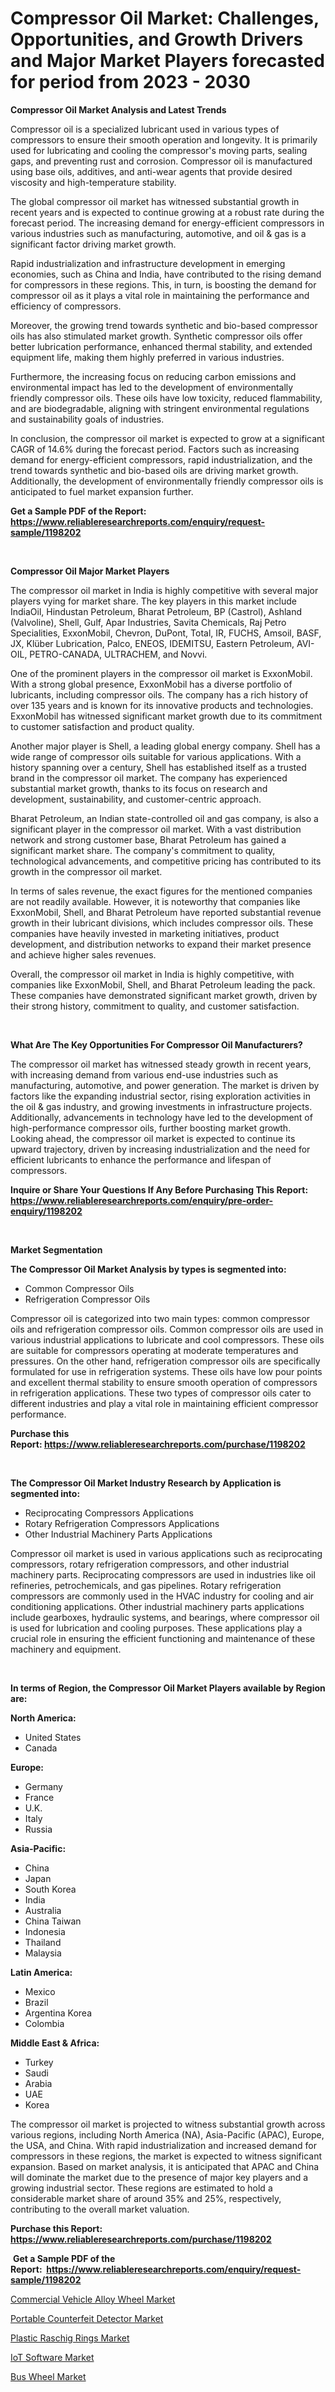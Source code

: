 <p><h1>Compressor Oil Market: Challenges, Opportunities, and Growth Drivers and Major Market Players forecasted for period from 2023 - 2030</h1></p><p><strong>Compressor Oil Market Analysis and Latest Trends</strong></p>
<p><p>Compressor oil is a specialized lubricant used in various types of compressors to ensure their smooth operation and longevity. It is primarily used for lubricating and cooling the compressor's moving parts, sealing gaps, and preventing rust and corrosion. Compressor oil is manufactured using base oils, additives, and anti-wear agents that provide desired viscosity and high-temperature stability.</p><p>The global compressor oil market has witnessed substantial growth in recent years and is expected to continue growing at a robust rate during the forecast period. The increasing demand for energy-efficient compressors in various industries such as manufacturing, automotive, and oil & gas is a significant factor driving market growth.</p><p>Rapid industrialization and infrastructure development in emerging economies, such as China and India, have contributed to the rising demand for compressors in these regions. This, in turn, is boosting the demand for compressor oil as it plays a vital role in maintaining the performance and efficiency of compressors.</p><p>Moreover, the growing trend towards synthetic and bio-based compressor oils has also stimulated market growth. Synthetic compressor oils offer better lubrication performance, enhanced thermal stability, and extended equipment life, making them highly preferred in various industries.</p><p>Furthermore, the increasing focus on reducing carbon emissions and environmental impact has led to the development of environmentally friendly compressor oils. These oils have low toxicity, reduced flammability, and are biodegradable, aligning with stringent environmental regulations and sustainability goals of industries.</p><p>In conclusion, the compressor oil market is expected to grow at a significant CAGR of 14.6% during the forecast period. Factors such as increasing demand for energy-efficient compressors, rapid industrialization, and the trend towards synthetic and bio-based oils are driving market growth. Additionally, the development of environmentally friendly compressor oils is anticipated to fuel market expansion further.</p></p>
<p><strong>Get a Sample PDF of the Report:&nbsp; <a href="https://www.reliableresearchreports.com/enquiry/request-sample/1198202">https://www.reliableresearchreports.com/enquiry/request-sample/1198202</a></strong></p>
<p>&nbsp;</p>
<p><strong>Compressor Oil Major Market Players</strong></p>
<p><p>The compressor oil market in India is highly competitive with several major players vying for market share. The key players in this market include IndiaOil, Hindustan Petroleum, Bharat Petroleum, BP (Castrol), Ashland (Valvoline), Shell, Gulf, Apar Industries, Savita Chemicals, Raj Petro Specialities, ExxonMobil, Chevron, DuPont, Total, IR, FUCHS, Amsoil, BASF, JX, Klüber Lubrication, Palco, ENEOS, IDEMITSU, Eastern Petroleum, AVI-OIL, PETRO-CANADA, ULTRACHEM, and Novvi.</p><p>One of the prominent players in the compressor oil market is ExxonMobil. With a strong global presence, ExxonMobil has a diverse portfolio of lubricants, including compressor oils. The company has a rich history of over 135 years and is known for its innovative products and technologies. ExxonMobil has witnessed significant market growth due to its commitment to customer satisfaction and product quality.</p><p>Another major player is Shell, a leading global energy company. Shell has a wide range of compressor oils suitable for various applications. With a history spanning over a century, Shell has established itself as a trusted brand in the compressor oil market. The company has experienced substantial market growth, thanks to its focus on research and development, sustainability, and customer-centric approach.</p><p>Bharat Petroleum, an Indian state-controlled oil and gas company, is also a significant player in the compressor oil market. With a vast distribution network and strong customer base, Bharat Petroleum has gained a significant market share. The company's commitment to quality, technological advancements, and competitive pricing has contributed to its growth in the compressor oil market.</p><p>In terms of sales revenue, the exact figures for the mentioned companies are not readily available. However, it is noteworthy that companies like ExxonMobil, Shell, and Bharat Petroleum have reported substantial revenue growth in their lubricant divisions, which includes compressor oils. These companies have heavily invested in marketing initiatives, product development, and distribution networks to expand their market presence and achieve higher sales revenues.</p><p>Overall, the compressor oil market in India is highly competitive, with companies like ExxonMobil, Shell, and Bharat Petroleum leading the pack. These companies have demonstrated significant market growth, driven by their strong history, commitment to quality, and customer satisfaction.</p></p>
<p>&nbsp;</p>
<p><strong>What Are The Key Opportunities For Compressor Oil Manufacturers?</strong></p>
<p><p>The compressor oil market has witnessed steady growth in recent years, with increasing demand from various end-use industries such as manufacturing, automotive, and power generation. The market is driven by factors like the expanding industrial sector, rising exploration activities in the oil & gas industry, and growing investments in infrastructure projects. Additionally, advancements in technology have led to the development of high-performance compressor oils, further boosting market growth. Looking ahead, the compressor oil market is expected to continue its upward trajectory, driven by increasing industrialization and the need for efficient lubricants to enhance the performance and lifespan of compressors.</p></p>
<p><strong>Inquire or Share Your Questions If Any Before Purchasing This Report: <a href="https://www.reliableresearchreports.com/enquiry/pre-order-enquiry/1198202">https://www.reliableresearchreports.com/enquiry/pre-order-enquiry/1198202</a></strong></p>
<p>&nbsp;</p>
<p><strong>Market Segmentation</strong></p>
<p><strong>The Compressor Oil Market Analysis by types is segmented into:</strong></p>
<p><ul><li>Common Compressor Oils</li><li>Refrigeration Compressor Oils</li></ul></p>
<p><p>Compressor oil is categorized into two main types: common compressor oils and refrigeration compressor oils. Common compressor oils are used in various industrial applications to lubricate and cool compressors. These oils are suitable for compressors operating at moderate temperatures and pressures. On the other hand, refrigeration compressor oils are specifically formulated for use in refrigeration systems. These oils have low pour points and excellent thermal stability to ensure smooth operation of compressors in refrigeration applications. These two types of compressor oils cater to different industries and play a vital role in maintaining efficient compressor performance.</p></p>
<p><strong>Purchase this Report:&nbsp;<a href="https://www.reliableresearchreports.com/purchase/1198202">https://www.reliableresearchreports.com/purchase/1198202</a></strong></p>
<p>&nbsp;</p>
<p><strong>The Compressor Oil Market Industry Research by Application is segmented into:</strong></p>
<p><ul><li>Reciprocating Compressors Applications</li><li>Rotary Refrigeration Compressors Applications</li><li>Other Industrial Machinery Parts Applications</li></ul></p>
<p><p>Compressor oil market is used in various applications such as reciprocating compressors, rotary refrigeration compressors, and other industrial machinery parts. Reciprocating compressors are used in industries like oil refineries, petrochemicals, and gas pipelines. Rotary refrigeration compressors are commonly used in the HVAC industry for cooling and air conditioning applications. Other industrial machinery parts applications include gearboxes, hydraulic systems, and bearings, where compressor oil is used for lubrication and cooling purposes. These applications play a crucial role in ensuring the efficient functioning and maintenance of these machinery and equipment.</p></p>
<p>&nbsp;</p>
<p><strong>In terms of Region, the Compressor Oil Market Players available by Region are:</strong></p>
<p>
    <p> <strong> North America: </strong>
        <ul>
            <li>United States</li>
            <li>Canada</li>
        </ul>
        </p> 
    <p> <strong> Europe: </strong>
        <ul>
            <li>Germany</li>
            <li>France</li>
            <li>U.K.</li>
            <li>Italy</li>
            <li>Russia</li>
        </ul>
        </p> 
    <p> <strong> Asia-Pacific: </strong>
        <ul>
            <li>China</li>
            <li>Japan</li>
            <li>South Korea</li>
            <li>India</li>
            <li>Australia</li>
            <li>China Taiwan</li>
            <li>Indonesia</li>
            <li>Thailand</li>
            <li>Malaysia</li>
        </ul>
        </p> 
    <p> <strong> Latin America: </strong>
        <ul>
            <li>Mexico</li>
            <li>Brazil</li>
            <li>Argentina Korea</li>
            <li>Colombia</li>
        </ul>
        </p> 
    <p> <strong> Middle East & Africa: </strong>
        <ul>
            <li>Turkey</li>
            <li>Saudi</li>
            <li>Arabia</li>
            <li>UAE</li>
            <li>Korea</li>
        </ul>
    </p>
    </p>
<p><p>The compressor oil market is projected to witness substantial growth across various regions, including North America (NA), Asia-Pacific (APAC), Europe, the USA, and China. With rapid industrialization and increased demand for compressors in these regions, the market is expected to witness significant expansion. Based on market analysis, it is anticipated that APAC and China will dominate the market due to the presence of major key players and a growing industrial sector. These regions are estimated to hold a considerable market share of around 35% and 25%, respectively, contributing to the overall market valuation.</p></p>
<p><strong>Purchase this Report: <a href="https://www.reliableresearchreports.com/purchase/1198202">https://www.reliableresearchreports.com/purchase/1198202</a></strong></p>
<p>&nbsp;<strong>Get a Sample PDF of the Report:&nbsp;&nbsp;<a href="https://www.reliableresearchreports.com/enquiry/request-sample/1198202">https://www.reliableresearchreports.com/enquiry/request-sample/1198202</a></strong></p>
<p><strong></strong></p>
<p><p><a href="https://www.linkedin.com/pulse/commercial-vehicle-alloy-wheel-market-research-report-gplce/">Commercial Vehicle Alloy Wheel Market</a></p><p><a href="https://medium.com/@fitanstorm7845/portable-counterfeit-detector-market-size-market-outlook-and-market-forecast-2023-to-2030-642b02a60abf">Portable Counterfeit Detector Market</a></p><p><a href="https://medium.com/@adibooy632501/plastic-raschig-rings-market-exploring-market-share-market-trends-and-future-growth-71689bd0e81e">Plastic Raschig Rings Market</a></p><p><a href="https://www.linkedin.com/pulse/iot-software-market-size-2023-2030-global-industrial-k1cxe/">IoT Software Market</a></p><p><a href="https://www.linkedin.com/pulse/bus-wheel-market-insights-players-forecast-till-2030-wolve-insights-wefme/">Bus Wheel Market</a></p></p>